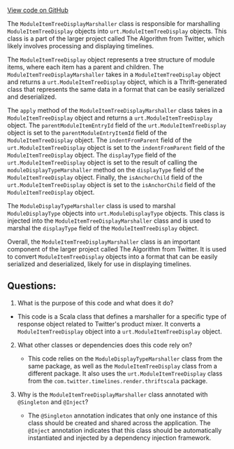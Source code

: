 [View code on GitHub](https://github.com/misbahsy/the-algorithm/product-mixer/core/src/main/scala/com/twitter/product_mixer/core/functional_component/marshaller/response/urt/ModuleItemTreeDisplayMarshaller.scala)

The `ModuleItemTreeDisplayMarshaller` class is responsible for marshalling `ModuleItemTreeDisplay` objects into `urt.ModuleItemTreeDisplay` objects. This class is a part of the larger project called The Algorithm from Twitter, which likely involves processing and displaying timelines.

The `ModuleItemTreeDisplay` object represents a tree structure of module items, where each item has a parent and children. The `ModuleItemTreeDisplayMarshaller` takes in a `ModuleItemTreeDisplay` object and returns a `urt.ModuleItemTreeDisplay` object, which is a Thrift-generated class that represents the same data in a format that can be easily serialized and deserialized.

The `apply` method of the `ModuleItemTreeDisplayMarshaller` class takes in a `ModuleItemTreeDisplay` object and returns a `urt.ModuleItemTreeDisplay` object. The `parentModuleItemEntryId` field of the `urt.ModuleItemTreeDisplay` object is set to the `parentModuleEntryItemId` field of the `ModuleItemTreeDisplay` object. The `indentFromParent` field of the `urt.ModuleItemTreeDisplay` object is set to the `indentFromParent` field of the `ModuleItemTreeDisplay` object. The `displayType` field of the `urt.ModuleItemTreeDisplay` object is set to the result of calling the `moduleDisplayTypeMarshaller` method on the `displayType` field of the `ModuleItemTreeDisplay` object. Finally, the `isAnchorChild` field of the `urt.ModuleItemTreeDisplay` object is set to the `isAnchorChild` field of the `ModuleItemTreeDisplay` object.

The `ModuleDisplayTypeMarshaller` class is used to marshal `ModuleDisplayType` objects into `urt.ModuleDisplayType` objects. This class is injected into the `ModuleItemTreeDisplayMarshaller` class and is used to marshal the `displayType` field of the `ModuleItemTreeDisplay` object.

Overall, the `ModuleItemTreeDisplayMarshaller` class is an important component of the larger project called The Algorithm from Twitter. It is used to convert `ModuleItemTreeDisplay` objects into a format that can be easily serialized and deserialized, likely for use in displaying timelines.
## Questions: 
 1. What is the purpose of this code and what does it do?
   - This code is a Scala class that defines a marshaller for a specific type of response object related to Twitter's product mixer. It converts a `ModuleItemTreeDisplay` object into a `urt.ModuleItemTreeDisplay` object.
   
2. What other classes or dependencies does this code rely on?
   - This code relies on the `ModuleDisplayTypeMarshaller` class from the same package, as well as the `ModuleItemTreeDisplay` class from a different package. It also uses the `urt.ModuleItemTreeDisplay` class from the `com.twitter.timelines.render.thriftscala` package.
   
3. Why is the `ModuleItemTreeDisplayMarshaller` class annotated with `@Singleton` and `@Inject`?
   - The `@Singleton` annotation indicates that only one instance of this class should be created and shared across the application. The `@Inject` annotation indicates that this class should be automatically instantiated and injected by a dependency injection framework.